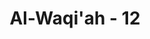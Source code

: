 ---
title: "Al-Waqi'ah - 12"
no: 12
arabic_no: ١٢
ayah: فِيْ جَنّٰتِ النَّعِيْمِ 
translation: "Berada dalam surga kenikmatan,"
tafsir: "Ayat ini menerangkan bahwa mereka yang paling dahulu beriman itulah yang menerima ganjaran yang lebih dahulu dari Allah. Mereka adalah ahli surga yang dilimpahi nikmat-nikmat yang tidak pernah dilihat oleh mata dan didengar oleh telinga serta terpikirkan oleh siapa pun juga sebagaimana disebutkan dalam hadis Nabi saw. Di dalam surga terdapat nikmat dan kesenangan yang tidak pernah dilihat oleh mata dan didengar oleh telinga serta tidak pernah terlintas di hati manusia. (Riwayat al-Bazzar dari Abu Sa'id)"
---
